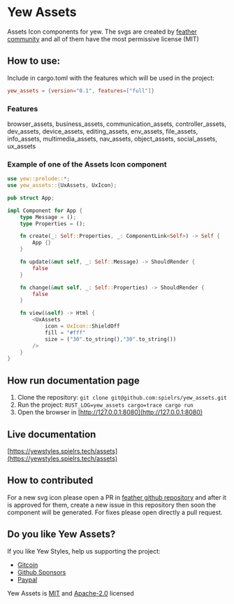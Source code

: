 # Yew Assets
Assets Icon components for yew. The svgs are created by [feather community](https://feathericons.com) and all of them have the most permissive license (MIT)

## How to use:

Include in cargo.toml with the features which will be used in the project:
```toml
yew_assets = {version="0.1", features=["full"]}
```

### Features
browser_assets, business_assets, communication_assets, controller_assets, dev_assets, device_assets, editing_assets, env_assets, file_assets, info_assets, multimedia_assets, nav_assets, object_assets, social_assets, ux_assets

### Example of one of the Assets Icon component
```rust
use yew::prelude::*;
use yew_assets::{UxAssets, UxIcon};

pub struct App;

impl Component for App {
    type Message = ();
    type Properties = ();

    fn create(_: Self::Properties, _: ComponentLink<Self>) -> Self {
        App {}
    }

    fn update(&mut self, _: Self::Message) -> ShouldRender {
        false
    }

    fn change(&mut self, _: Self::Properties) -> ShouldRender {
        false
    }

    fn view(&self) -> Html {
        <UxAssets
            icon = UxIcon::ShieldOff
            fill = "#fff"
            size = ("30".to_string(),"30".to_string())
        />
    }
}
```

## How run documentation page

1. Clone the repository:
`git clone git@github.com:spielrs/yew_assets.git`
2. Run the project:
`RUST_LOG=yew_assets cargo=trace cargo run`
3. Open the browser in [http://127.0.0.1:8080](http://127.0.0.1:8080)

## Live documentation

[https://yewstyles.spielrs.tech/assets](https://yewstyles.spielrs.tech/assets)

## How to contributed
For a new svg icon please open a PR in [feather github repository](https://github.com/feathericons/feather) and after it is approved for them, create a new issue
in this repository then soon the component will be generated.
For fixes please open directly a pull request.

## Do you like Yew Assets?
If you like Yew Styles, help us supporting the project:
- [Gitcoin](https://gitcoin.co/grants/1472/yew-assets)
- [Github Sponsors](https://github.com/sponsors/dancespiele)
- [Paypal](https://paypal.me/dancespiele?locale.x=en_US)

Yew Assets is [MIT](LICENSE-MIT.md) and [Apache-2.0](LICENSE-APACHE.md) licensed